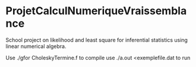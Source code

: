 # ProjetCalculNumeriqueVraissemblance
School project on likelihood and least square for inferential statistics using linear numerical algebra.

Use ./gfor CholeskyTermine.f to compile
use ./a.out <exemplefile.dat to run
